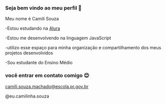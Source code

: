 ### Seja bem vindo ao meu perfil 👋

Meu nome é Camili Souza

-Estou estudando na [Alura](https://www.alura.com.br)

-Estou me desenvolvendo na linguagem JavaScript

-utilizo esse espaço para minha organização e compartilhamento dos meus projetos desenvolvidos 

-Sou estudante do Ensino Médio

 ### você entrar em contato comigo 😊

 camili.souza.machado@escola.pr.gov.br

 @eu.camilinha.souza 

 
